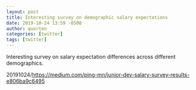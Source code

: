 ```yaml
---
layout: post
title: Interesting survey on demographic salary expectations
date: 2019-10-24 13:59 -0500
author: quorten
categories: [twitter]
tags: [twitter]
---
```


Interesting survey on salary expectation differences across different
demographics.

20191024/https://medium.com/ping-mn/junior-dev-salary-survey-results-e806ba9c6495
